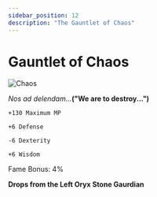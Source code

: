 ```yaml
---
sidebar_position: 12
description: "The Gauntlet of Chaos"
---
```


# Gauntlet of Chaos

![Chaos](http://i.imgur.com/d8MiItG.png)

<i>Nos ad delendam...</i>**("We are to destroy...")**

    +130 Maximum MP
    
    +6 Defense
    
    -6 Dexterity
    
    +6 Wisdom

Fame Bonus: 4%

**Drops from the Left Oryx Stone Gaurdian**
